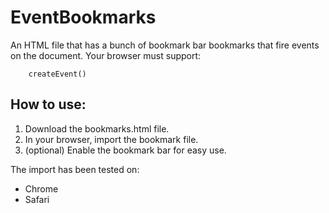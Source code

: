 EventBookmarks
==============

An HTML file that has a bunch of bookmark bar bookmarks that fire events on the document. Your browser must support:

        createEvent()

How to use:
-----------

1. Download the bookmarks.html file.
2. In your browser, import the bookmark file.
3. (optional) Enable the bookmark bar for easy use.

The import has been tested on:

* Chrome
* Safari
